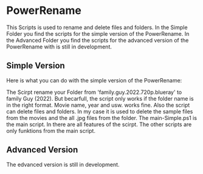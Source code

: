 # PowerRename

This Scripts is used to rename and delete files and folders. In the Simple Folder you find the scripts for the simple version of the PowerRename. In the Advanced Folder you find the scripts for the advanced version of the PowerRename with is still in development.

## Simple Version

Here is what you can do with the simple version of the PowerRename:

The Scirpt rename your Folder from 'family.guy.2022.720p.blueray' to family Guy (2022). But becarfull, the script only works if the folder name is in the right format. Movie name, year and usw. works fine.
Also the script can delete files and folders. In my case it is used to delete the sample files from the movies and the all .jpg files from the folder.
The main-Simple.ps1 is the main script. In there are all features of the scirpt. The other scripts are only funktions from the main script.

## Advanced Version

The edvanced version is still in development.